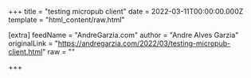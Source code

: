 
+++
title = "testing micropub client"
date = 2022-03-11T00:00:00.000Z
template = "html_content/raw.html"

[extra]
feedName = "AndreGarzia.com"
author = "Andre Alves Garzia"
originalLink = "https://andregarzia.com/2022/03/testing-micropub-client.html"
raw = ""

+++

